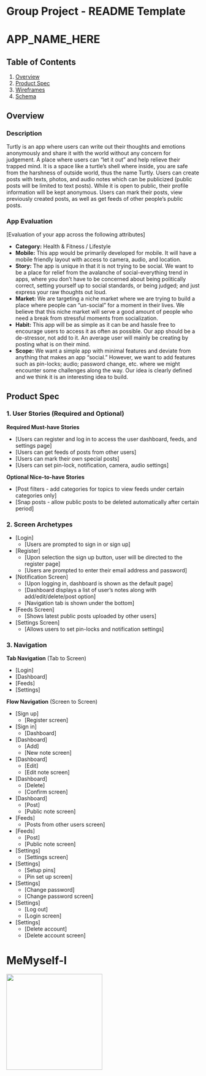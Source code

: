 Group Project - README Template
===

# APP_NAME_HERE

## Table of Contents
1. [Overview](#Overview)
1. [Product Spec](#Product-Spec)
1. [Wireframes](#Wireframes)
2. [Schema](#Schema)

## Overview
### Description
Turtly is an app where users can write out their thoughts and emotions anonymously and share it with the world without any concern for judgement. A place where users can “let it out” and help relieve their trapped mind. It is a space like a turtle’s shell where inside, you are safe from the harshness of outside world, thus the name Turtly. Users can create posts with texts, photos, and audio notes which can be publicized (public posts will be limited to text posts). While it is open to public, their profile information will be kept anonymous. Users can mark their posts, view previously created posts, as well as get feeds of other people’s public posts.

### App Evaluation
[Evaluation of your app across the following attributes]
- **Category:** Health & Fitness / Lifestyle
- **Mobile:** This app would be primarily developed for mobile. It will have a mobile friendly layout with access to camera, audio, and location.
- **Story:** The app is unique in that it is not trying to be social. We want to be a place for relief from the avalanche of social-everything trend in apps, where you don’t have to be concerned about being politically correct, setting yourself up to social standards, or being judged; and just express your raw thoughts out loud.
- **Market:** We are targeting a niche market where we are trying to build a place where people can “un-social” for a moment in their lives. We believe that this niche market will serve a good amount of people who need a break from stressful moments from socialization.
- **Habit:** This app will be as simple as it can be and hassle free to encourage users to access it as often as possible. Our app should be a de-stressor, not add to it. An average user will mainly be creating by posting what is on their mind.
- **Scope:** We want a simple app with minimal features and deviate from anything that makes an app “social.” However, we want to add features such as pin-locks; audio; password change, etc. where we might encounter some challenges along the way. Our idea is clearly defined and we think it is an interesting idea to build.

## Product Spec

### 1. User Stories (Required and Optional)

**Required Must-have Stories**

* [Users can register and log in to access the user dashboard, feeds, and settings page]
* [Users can get feeds of posts from other users]
* [Users can mark their own special posts]
* [Users can set pin-lock, notification, camera, audio settings]

**Optional Nice-to-have Stories**

* [Post filters - add categories for topics to view feeds under certain categories only]
* [Snap posts - allow public posts to be deleted automatically after certain period]

### 2. Screen Archetypes

* [Login]
   * [Users are prompted to sign in or sign up]
* [Register]
   * [Upon selection the sign up button, user will be directed to the register page]
   * [Users are prompted to enter their email address and password]
* [Notification Screen]
   * [Upon logging in, dashboard is shown as the default page]
   * [Dashboard displays a list of user’s notes along with add/edit/delete/post option]
   * [Navigation tab is shown under the bottom]
* [Feeds Screen]
   * [Shows latest public posts uploaded by other users]
* [Settings Screen]
   * [Allows users to set pin-locks and notification settings]

### 3. Navigation

**Tab Navigation** (Tab to Screen)

* [Login]
* [Dashboard]
* [Feeds]
* [Settings]

**Flow Navigation** (Screen to Screen)

* [Sign up]
   * [Register screen]
* [Sign in]
   * [Dashboard]
* [Dashboard]
   * [Add]
   * [New note screen]
* [Dashboard]
   * [Edit]
   * [Edit note screen]
* [Dashboard]
   * [Delete]
   * [Confirm screen]
* [Dashboard]
   * [Post]
   * [Public note screen]
* [Feeds]
   * [Posts from other users screen]
* [Feeds]
   * [Post]
   * [Public note screen]
* [Settings]
   * [Settings screen]
* [Settings]
   * [Setup pins]
   * [Pin set up screen]
* [Settings]
   * [Change password]
   * [Change password screen]
* [Settings]
   * [Log out]
   * [Login screen]
* [Settings]
   * [Delete account]
   * [Delete account screen]


# MeMyself-I


<img src="https://i.imgur.com/JgxC9WG.gif" width=250>
